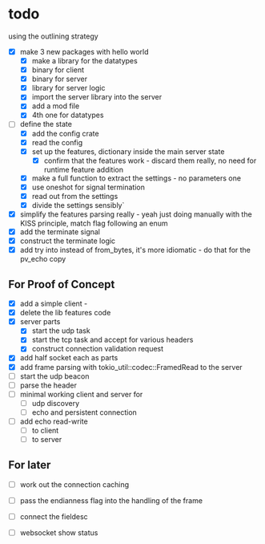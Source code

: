 

# todo

using the outlining strategy
- [x] make 3 new packages with hello world
    - [x] make a library for the datatypes
    - [x] binary for client
    - [x] binary for server
    - [x] library for server logic
    - [x] import the server library into the server
    - [x] add a mod file
    - [x] 4th one for datatypes

- [ ] define the state
  - [x] add the config crate
  - [x] read the config
  - [x] set up the features, dictionary inside the main server state
    - [x] confirm that the features work - discard them really, no need for runtime feature addition
  - [x] make a full function to extract the settings - no parameters one
  - [x] use oneshot for signal termination
  - [x] read out from the settings
  - [x] divide the settings sensibly`
- [x] simplify the features parsing really - yeah just doing manually with the KISS principle, match flag following an enum
- [x] add the terminate signal
- [x] construct the terminate logic
- [x] add try into instead of from_bytes, it's more idiomatic - do that for the pv_echo copy

## For Proof of Concept
- [x] add a simple client - 
- [x] delete the lib features code
- [x] server parts
  - [x] start the udp task
  - [x] start the tcp task and accept for various headers
  - [x] construct connection validation request
- [x] add half socket each as parts
- [x] add frame parsing with tokio_util::codec::FramedRead to the server
- [ ] start the udp beacon
- [ ] parse the header
- [ ] minimal working client and server for
  - [ ] udp discovery
  - [ ] echo and persistent connection
- [ ] add echo read-write
  - [ ] to client
  - [ ] to server

## For later
- [ ] work out the connection caching
- [ ] pass the endianness flag into the handling of the frame
- [ ] connect the fieldesc
- [ ] websocket show status

